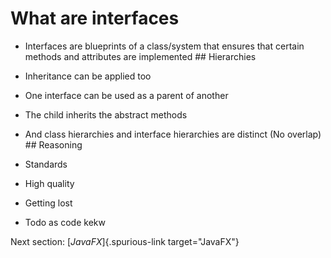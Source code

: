# What are interfaces

- Interfaces are blueprints of a class/system that ensures that certain
  methods and attributes are implemented \## Hierarchies

- Inheritance can be applied too

- One interface can be used as a parent of another

- The child inherits the abstract methods

- And class hierarchies and interface hierarchies are distinct (No
  overlap) \## Reasoning

- Standards

- High quality

- Getting lost

- Todo as code kekw

Next section: [*JavaFX*]{.spurious-link target="JavaFX"}
